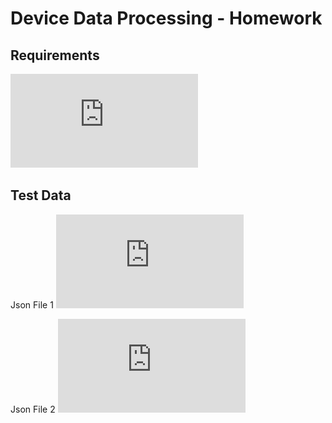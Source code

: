 # Device Data Processing - Homework

## Requirements
![Requirements](https://github.com/senrepo/DeviceDataProcess/blob/main/Files/Cargo-%20DeviceDataTakeHomeAssignment.pdf)

## Test Data
Json File 1
![Json](https://github.com/senrepo/DeviceDataProcess/blob/main/Files/DeviceDataFoo1.json)

Json File 2
![Json](https://github.com/senrepo/DeviceDataProcess/blob/main/Files/DeviceDataFoo2.json)


